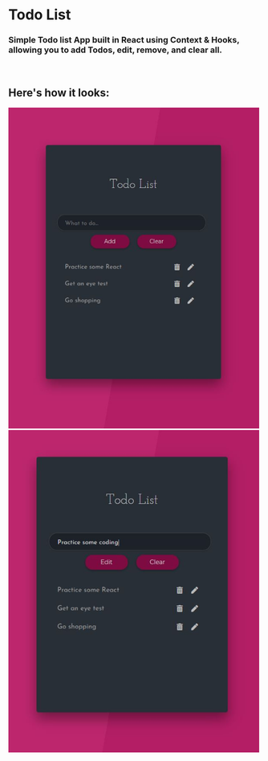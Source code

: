# Todo List

### Simple Todo list App built in React using Context & Hooks, allowing you to add Todos, edit, remove, and clear all.
<br>

## Here's how it looks: 

<img src="https://github.com/zsoobratty/TodoList/blob/master/images/TodoList.JPG" width="500"/>  
<img src="https://github.com/zsoobratty/TodoList/blob/master/images/TodoListEdit.JPG" width="500"/>
